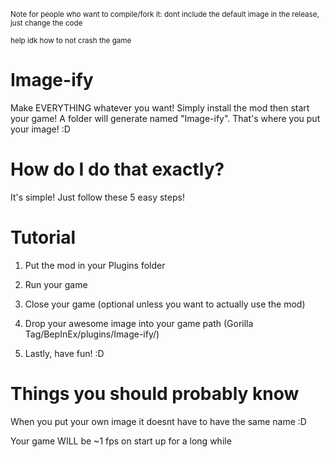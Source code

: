 <sub>Note for people who want to compile/fork it: dont include the default image in the release, just change the code<sub>

<sub>help idk how to not crash the game<sub>

# Image-ify
  Make EVERYTHING whatever you want! Simply install the mod then start your game! A folder will generate named "Image-ify". That's where you put your image! :D

# How do I do that exactly?
  It's simple! Just follow these 5 easy steps!

# Tutorial

  1. Put the mod in your Plugins folder

  2. Run your game

  3. Close your game (optional unless you want to actually use the mod)

  4. Drop your awesome image into your game path (Gorilla Tag/BepInEx/plugins/Image-ify/)

  5. Lastly, have fun! :D


# Things you should probably know
When you put your own image it doesnt have to have the same name :D

Your game WILL be ~1 fps on start up for a long while
